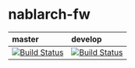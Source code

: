 # nablarch-fw 

| master | develop |
|:-----------|:------------|
|[![Build Status](https://travis-ci.org/nablarch/nablarch-fw.svg?branch=master)](https://travis-ci.org/nablarch/nablarch-fw)|[![Build Status](https://travis-ci.org/nablarch/nablarch-fw.svg?branch=develop)](https://travis-ci.org/nablarch/nablarch-fw)|
